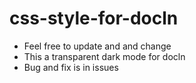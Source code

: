 # css-style-for-docln
- Feel free to update and and change
- This a transparent dark mode for docln
- Bug and fix is in issues
